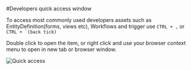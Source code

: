 ﻿#Developers quick access window

To access most commonly used developers assets such as EntityDefinition(forms, views etc), Workflows and trigger use `CTRL + ,` or <code>CTRL + `(back tick)</code>

Double click to open the item, or right click and use your browser context menu to open in new tab or browser window.

![Quick access](http://i.imgur.com/0ApB2sx.png)